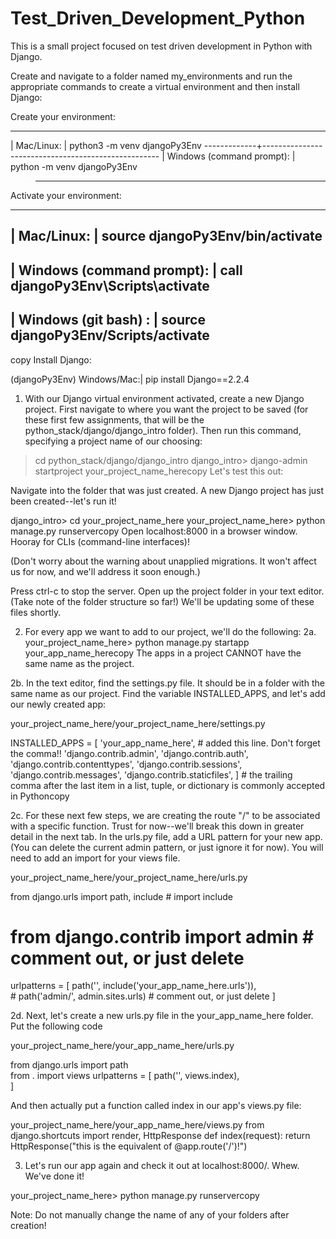 # Test_Driven_Development_Python
This is a small project focused on test driven development in Python with Django. 

<!-- Setting up Django -->

Create and navigate to a folder named my_environments and run the appropriate commands to create a virtual environment and then install Django:

Create your environment:

------------------------------------------------------------------
| Mac/Linux: | python3 -m venv djangoPy3Env 
-------------+----------------------------------------------------
| Windows (command prompt): | python -m venv djangoPy3Env
>------------------------------------------------------------------

Activate your environment:

------------------------------------------------------------------
| Mac/Linux: | source djangoPy3Env/bin/activate                         
------------------------------------------------------------------
| Windows (command prompt): | call djangoPy3Env\Scripts\activate       
------------------------------------------------------------------
| Windows (git bash) : | source djangoPy3Env/Scripts/activate         
------------------------------------------------------------------
copy
Install Django:

(djangoPy3Env) Windows/Mac:| pip install Django==2.2.4

<!-- ---------------------------------------------------------- -->
<!-- Creating a Django Folder Structure (MTV) -->

1. With our Django virtual environment activated, create a new Django project. First navigate to where you want the project to be saved (for these first few assignments, that will be the python_stack/django/django_intro folder). Then run this command, specifying a project name of our choosing:

> cd python_stack/django/django_intro
django_intro> django-admin startproject your_project_name_herecopy
Let's test this out:

Navigate into the folder that was just created. A new Django project has just been created--let's run it!

django_intro> cd your_project_name_here
your_project_name_here> python manage.py runservercopy
Open localhost:8000 in a browser window. Hooray for CLIs (command-line interfaces)!

(Don't worry about the warning about unapplied migrations. It won't affect us for now, and we'll address it soon enough.)

Press ctrl-c to stop the server. Open up the project folder in your text editor. (Take note of the folder structure so far!) We'll be updating some of these files shortly.

2. For every app we want to add to our project, we'll do the following:
2a. your_project_name_here> python manage.py startapp your_app_name_herecopy
The apps in a project CANNOT have the same name as the project.

2b. In the text editor, find the settings.py file. It should be in a folder with the same name as our project. Find the variable INSTALLED_APPS, and let's add our newly created app:

your_project_name_here/your_project_name_here/settings.py

   INSTALLED_APPS = [
       'your_app_name_here', # added this line. Don't forget the comma!!
       'django.contrib.admin',
       'django.contrib.auth',
       'django.contrib.contenttypes',
       'django.contrib.sessions',
       'django.contrib.messages',
       'django.contrib.staticfiles',
   ]    # the trailing comma after the last item in a list, tuple, or dictionary is commonly accepted in Pythoncopy
   
2c. For these next few steps, we are creating the route "/" to be associated with a specific function. Trust for now--we'll break this down in greater detail in the next tab. In the urls.py file, add a URL pattern for your new app. (You can delete the current admin pattern, or just ignore it for now). You will need to add an import for your views file.

your_project_name_here/your_project_name_here/urls.py

from django.urls import path, include           # import include
# from django.contrib import admin              # comment out, or just delete
urlpatterns = [
    path('', include('your_app_name_here.urls')),	   
    # path('admin/', admin.sites.urls)         # comment out, or just delete
]

2d. Next, let's create a new urls.py file in the your_app_name_here folder. Put the following code

your_project_name_here/your_app_name_here/urls.py

from django.urls import path     
from . import views
urlpatterns = [
    path('', views.index),	   
]

And then actually put a function called index in our app's views.py file:

your_project_name_here/your_app_name_here/views.py
from django.shortcuts import render, HttpResponse
def index(request):
    return HttpResponse("this is the equivalent of @app.route('/')!")
    
3. Let's run our app again and check it out at localhost:8000/. Whew. We've done it!

your_project_name_here> python manage.py runservercopy

Note: Do not manually change the name of any of your folders after creation!




